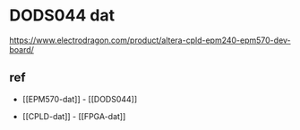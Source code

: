 
# DODS044 dat 


https://www.electrodragon.com/product/altera-cpld-epm240-epm570-dev-board/


## ref 

- [[EPM570-dat]] - [[DODS044]]

- [[CPLD-dat]] - [[FPGA-dat]]